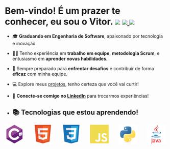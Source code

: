 <h1> Bem-vindo! É um prazer te conhecer, eu sou o Vitor.
  <img src="https://raw.githubusercontent.com/MartinHeinz/MartinHeinz/master/wave.gif" width="30px"> <a href="https://www.linkedin.com/in/vitor-fernandes-b6891123a/" target="_blank">
  <img src="https://img.shields.io/badge/-LinkedIn-%230077B5?style=flat&logo=linkedin&logoColor=white" target="_blank">  
</a>  
<a href="mailto:vifersouza@gmail.com?subject=Olá!">
  <img src="https://img.shields.io/badge/Gmail-D14836?style=flat&logo=gmail&logoColor=white" target="_blank">
</a></h1>
<p align='center'>  
</p>

- 🎓 **Graduando em Engenharia de Software**, apaixonado por tecnologia e inovação.
  
- 👨‍💻 Tenho experiência em **trabalho em equipe**, **metodologia Scrum**, e entusiasmo em **aprender novas habilidades**.
  
- 🤝 Sempre preparado para **enfrentar desafios** e contribuir de forma **eficaz** com minha equipe.
  
- 💻 Explore meus [projetos](https://github.com/VitorFernandesSouza?tab=repositories), tenho certeza que você vai curtir!

-  🔗 **Conecte-se comigo no [LinkedIn](https://www.linkedin.com/in/vitor-fernandes-b6891123a/)** para trocarmos experiências!

- ## 📚 Tecnologias que estou aprendendo!

<div style="display: flex; justify-content: space-between;">
  <img src="https://raw.githubusercontent.com/devicons/devicon/master/icons/csharp/csharp-original.svg" alt="C#" width="60" height="60"/>
  <img src="https://raw.githubusercontent.com/devicons/devicon/master/icons/html5/html5-original.svg" alt="HTML5" width="60" height="60"/> 
  <img src="https://raw.githubusercontent.com/devicons/devicon/master/icons/css3/css3-original.svg" alt="CSS3" width="60" height="60"/>
  <img src="https://raw.githubusercontent.com/devicons/devicon/master/icons/javascript/javascript-plain.svg" alt="JavaScript" width="60" height="60"/>
  <img src="https://raw.githubusercontent.com/devicons/devicon/master/icons/python/python-original.svg" alt="Python" width="60" height="60"/>
  <img src="https://raw.githubusercontent.com/devicons/devicon/master/icons/java/java-original-wordmark.svg" alt="Java" width="60" height="60"/>
</div>

